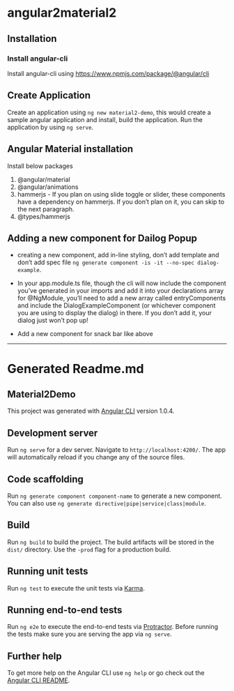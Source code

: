 # angular2material2

## Installation

### Install angular-cli
Install angular-cli using https://www.npmjs.com/package/@angular/cli

## Create Application
Create an application using `ng new material2-demo`, this would create a sample angular application and install, build the application.  Run the application by using `ng serve`.

## Angular Material installation
Install below packages

1. @angular/material
2. @angular/animations
3. hammerjs - If you plan on using slide toggle or slider, these components have a dependency on hammerjs. If you don’t plan on it, you can skip to the next paragraph.
4. @types/hammerjs

## Adding a new component for Dailog Popup
* creating a new component, add in-line styling, don’t add template and don’t add spec file `ng generate component -is -it --no-spec dialog-example`.
* In your app.module.ts file, though the cli will now include the component you’ve generated in your imports and add it into your declarations array for @NgModule, you’ll need to add a new array called entryComponents and include the DialogExampleComponent (or whichever component you are using to display the dialog) in there. If you don’t add it, your dialog just won’t pop up!

* Add a new component for snack bar like above

---

# Generated Readme.md
## Material2Demo

This project was generated with [Angular CLI](https://github.com/angular/angular-cli) version 1.0.4.

## Development server

Run `ng serve` for a dev server. Navigate to `http://localhost:4200/`. The app will automatically reload if you change any of the source files.

## Code scaffolding

Run `ng generate component component-name` to generate a new component. You can also use `ng generate directive|pipe|service|class|module`.

## Build

Run `ng build` to build the project. The build artifacts will be stored in the `dist/` directory. Use the `-prod` flag for a production build.

## Running unit tests

Run `ng test` to execute the unit tests via [Karma](https://karma-runner.github.io).

## Running end-to-end tests

Run `ng e2e` to execute the end-to-end tests via [Protractor](http://www.protractortest.org/).
Before running the tests make sure you are serving the app via `ng serve`.

## Further help

To get more help on the Angular CLI use `ng help` or go check out the [Angular CLI README](https://github.com/angular/angular-cli/blob/master/README.md).
